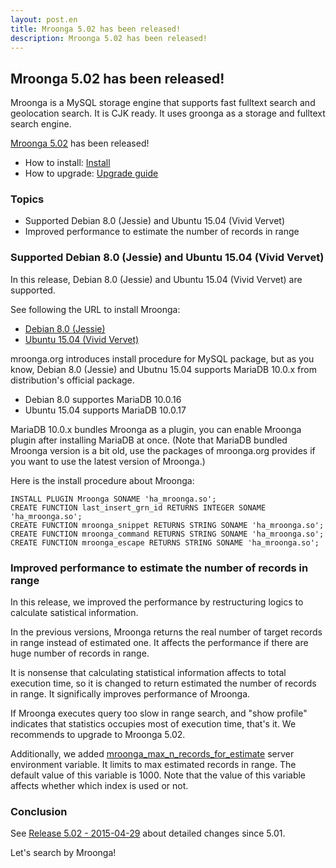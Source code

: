 ```yaml
---
layout: post.en
title: Mroonga 5.02 has been released!
description: Mroonga 5.02 has been released!
---
```


## Mroonga 5.02 has been released!

Mroonga is a MySQL storage engine that supports fast fulltext search and geolocation search. It is CJK ready. It uses groonga as a storage and fulltext search engine.

[Mroonga 5.02](/docs/news.html#release-5-02) has been released!

* How to install: [Install](/docs/install.html)
* How to upgrade: [Upgrade guide](/docs/upgrade.html)

### Topics

* Supported Debian 8.0 (Jessie) and Ubuntu 15.04 (Vivid Vervet)
* Improved performance to estimate the number of records in range

### Supported Debian 8.0 (Jessie) and Ubuntu 15.04 (Vivid Vervet)

In this release, Debian 8.0 (Jessie) and Ubuntu 15.04 (Vivid Vervet) are supported.

See following the URL to install Mroonga:

* [Debian 8.0 (Jessie)](/docs/install/debian.html#jessie)
* [Ubuntu 15.04 (Vivid Vervet)](/docs/install/ubuntu.html)

mroonga.org introduces install procedure for MySQL package, but as you know, Debian 8.0 (Jessie) and Ubutnu 15.04 supports MariaDB 10.0.x from distribution's official package.

* Debian 8.0 supportes MariaDB 10.0.16
* Ubuntu 15.04 supports MariaDB 10.0.17

MariaDB 10.0.x bundles Mroonga as a plugin, you can enable Mroonga plugin after installing MariaDB at once.  (Note that MariaDB bundled Mroonga version is a bit old, use the packages of mroonga.org provides if you want to use the latest version of Mroonga.)

Here is the install procedure about Mroonga:

    INSTALL PLUGIN Mroonga SONAME 'ha_mroonga.so';
    CREATE FUNCTION last_insert_grn_id RETURNS INTEGER SONAME 'ha_mroonga.so';
    CREATE FUNCTION mroonga_snippet RETURNS STRING SONAME 'ha_mroonga.so';
    CREATE FUNCTION mroonga_command RETURNS STRING SONAME 'ha_mroonga.so';
    CREATE FUNCTION mroonga_escape RETURNS STRING SONAME 'ha_mroonga.so';

### Improved performance to estimate the number of records in range

In this release, we improved the performance by restructuring logics to calculate satistical information.

In the previous versions, Mroonga returns the real number of target records in range instead of estimated one. It affects the performance if there are huge number of records in range.

It is nonsense that calculating statistical information affects to total execution time, so it is changed to return estimated the number of records in range. It significally improves performance of Mroonga.

If Mroonga executes query too slow in range search, and "show profile" indicates that statistics occupies most of execution time, that's it. We recommends to upgrade to Mroonga 5.02.

Additionally, we added [mroonga_max_n_records_for_estimate](/docs/reference/server_variables.html#mroonga-max-n-records-for-estimate) server environment variable. It limits to max estimated records in range. The default value of this variable is 1000. Note that the value of this variable affects whether which index is used or not.

### Conclusion

See [Release 5.02 - 2015-04-29](/docs/news.html#release-5-02) about detailed changes since 5.01.

Let's search by Mroonga!
